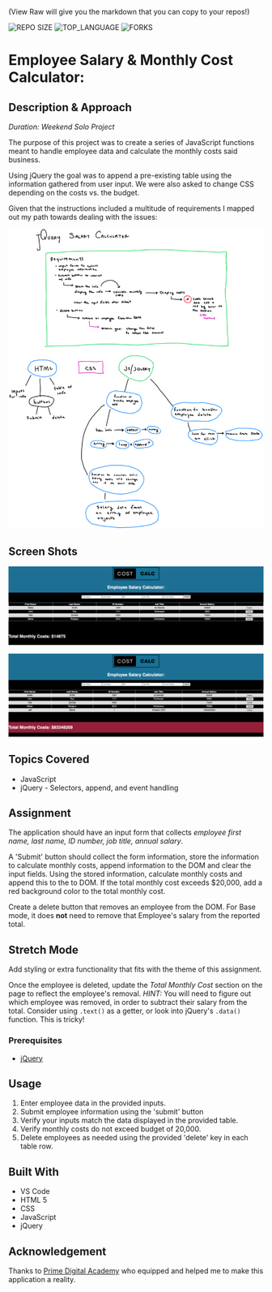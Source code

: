 
(View Raw will give you the markdown that you can copy to your repos!)

![REPO SIZE](https://img.shields.io/github/repo-size/blakesmithmn/weekend-jquery-salary-calculator?style=flat-square)
![TOP_LANGUAGE](https://img.shields.io/github/languages/top/blakesmithmn/weekend-jquery-salary-calculator?style=flat-square)
![FORKS](https://img.shields.io/github/forks/blakesmithmn/weekend-jquery-salary-calculator?style=social)

# Employee Salary & Monthly Cost Calculator:

## Description & Approach

_Duration: Weekend Solo Project_

The purpose of this project was to create a series of JavaScript functions meant to handle employee data and calculate the monthly costs said business. 

Using jQuery the goal was to append a pre-existing table using the information gathered from user input. We were also asked to change CSS depending on the costs vs. the budget.

Given that the instructions included a multitude of requirements I mapped out my path towards dealing with the issues:

![](salarycalculator.png)

## Screen Shots

![](example.png)

![](overBudget.png)


## Topics Covered
- JavaScript
- jQuery - Selectors, append, and event handling

## Assignment

The application should have an input form that collects _employee first name, last name, ID number, job title, annual salary_.

A 'Submit' button should collect the form information, store the information to calculate monthly costs, append information to the DOM and clear the input fields. Using the stored information, calculate monthly costs and append this to the to DOM. If the total monthly cost exceeds $20,000, add a red background color to the total monthly cost.

Create a delete button that removes an employee from the DOM. For Base mode, it does **not** need to remove that Employee's salary from the reported total.


## Stretch Mode

Add styling or extra functionality that fits with the theme of this assignment.

Once the employee is deleted, update the _Total Monthly Cost_ section on the page to reflect the employee's removal. _HINT:_ You will need to figure out which employee was removed, in order to subtract their salary from the total. Consider using `.text()` as a getter, or look into jQuery's `.data()` function. This is tricky!

### Prerequisites


- [jQuery](https://jquery.com)


## Usage

1. Enter employee data in the provided inputs.
2. Submit employee information using the 'submit' button
3. Verify your inputs match the data displayed in the provided table.
4. Verify monthly costs do not exceed budget of 20,000.
5. Delete employees as needed using the provided 'delete' key in each table row.


## Built With

- VS Code
- HTML 5
- CSS
- JavaScript
- jQuery

## Acknowledgement
Thanks to [Prime Digital Academy](www.primeacademy.io) who equipped and helped me to make this application a reality. 
